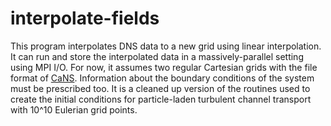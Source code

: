 # interpolate-fields
This program interpolates DNS data to a new grid using linear interpolation. It can run and store the interpolated data in a massively-parallel setting using MPI I/O. For now, it assumes two regular Cartesian grids with the file format of [CaNS](https://github.com/p-costa/CaNS). Information about the boundary conditions of the system must be prescribed too. It is a cleaned up version of the routines used to create the initial conditions for particle-laden turbulent channel transport with 10^10 Eulerian grid points.
